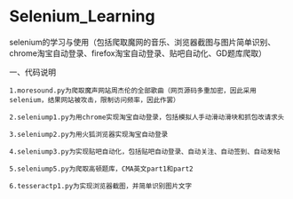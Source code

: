 # Selenium_Learning
selenium的学习与使用（包括爬取魔网的音乐、浏览器截图与图片简单识别、chrome淘宝自动登录、firefox淘宝自动登录、贴吧自动化、GD题库爬取）

一、代码说明

    1.moresound.py为爬取魔声网站周杰伦的全部歌曲（网页源码多重加密，因此采用selenium，结果网站被攻击，限制访问频率，因此作罢）

    2.seleniump1.py为用chrome实现淘宝自动登录，包括模拟人手动滑动滑块和抓包改请求头

    3.seleniump2.py为用火狐浏览器实现淘宝自动登录

    4.seleniump3.py为实现贴吧自动化，包括贴吧自动登录、自动关注、自动签到、自动发帖

    5.seleniump5.py为爬取高顿题库，CMA英文part1和part2

    6.tesseractp1.py为实现浏览器截图，并简单识别图片文字